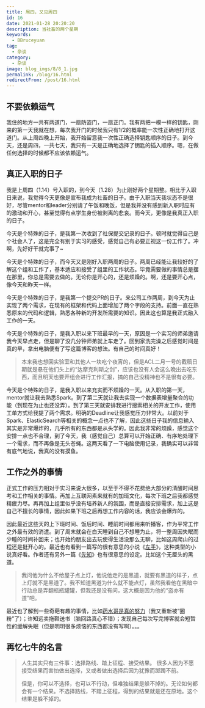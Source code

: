 ```yaml
---
title: 周四，又见周四
id: 16
date: 2021-01-28 20:20:20
description: 当社畜的两个星期
keywords:
  - BBruceyuan
tag:
  - 杂谈
category:
  - 杂谈
image: blog_imgs/8/8_1.jpg
permalink: /blog/16.html
redirectFrom: /post/16.html
---
```


## 不要依赖运气

我住的地方一共有两道门，一扇防盗门，一扇正门。我有两把一模一样的钥匙，刚来的第一天我就在想，每次我开门的时候我只有1/2的概率能一次性正确地打开这道门。从上周四晚上开始，我开始留意我一次性正确选择钥匙顺序的日子。到今天，还是周四，一共七天，我只有一天是正确地选择了钥匙的插入顺序。嗯，在做任何选择的时候都不应该依赖运气。

## 真正入职的日子

我是上周四（1.14）号入职的，到今天（1.28）为止刚好两个星期整。相比于入职日来说，我觉得今天更像是宣布我成为社畜的日子。由于入职当天我状态不是很好，尽管mentor和leader分别请了午饭和晚饭，但是我并没有感到新入职时应有的激动和开心，甚至觉得有点学生身份被剥离的悲哀。而今天，更像是我真正入职的日子。

今天是个特殊的日子，是我第一次收到了社保提交记录的日子。顿时就觉得自己是个社会人了，这是完全有别于实习的感受，感觉自己有必要正视这一份工作了。冲啊，先好好干就完事了~

今天是个特殊的日子，而今天又是刚好入职两周的日子。两周已经能让我较好的了解这个组和工作了，基本适应和接受了组里的工作状态。毕竟需要做的事情总是摆在那里，你总是需要去做的。无论你是开心的，还是烦躁的。啊，还是要开心点，像今天和昨天一样。

今天是个特殊的日子，是我第一个提交PR的日子。来公司工作两周，到今天为止实现了两个需求，在现有的框架和代码上面增加了两个字段的支持。前面一直在熟悉原来的代码和逻辑，熟悉各种新的开发所需要的知识。因此这也算是我正式融入工作的一天。

今天是个特殊的日子，是我入职以来下班最早的一天，原因是一个实习的师弟邀请我今天早点走，但是聊了没几分钟师弟就上车走了。回到家洗完澡之后感觉时间是真的早，拿出电脑便有了写这篇博客的想法。有自己的时间真好！

> 本来我也想回实验室和其他人一块吃个夜宵的，但是ACL二月一号的截稿日期就是悬在他们头上的“达摩克利斯之剑”，应该也没有人会这么晚出去吃东西，而且明天也要开组会进行工作汇报，搞的自己没精神也不是很有必要。

今天是个特殊的日子，是我入职以来充实而不烦躁的一天。从入职的第一天，mentor就让我去熟悉Spark。到了第二天就让我去实现一个数据表增量聚合的功能（到现在为止也还没弄）。到了第三天就安排我进行搜索相关的开发工作，使用工单方式给我提了两个需求。明确的Deadline让我感觉压力非常大。以前对于Spark、ElasticSearch等相关的概念一点也不了解，因此这些日子我的信息输入其实是非常爆炸的，几乎所有的东西都是从头学的。因此我非常的烦躁，感觉这个安排一点也不合理，到了今天，我（感觉自己）总算可以开始正确、有序地处理下一个需求，而不再像是无头苍蝇。这两天看了一下电脑使用记录，我确实可以非常有底气地说，我真的没有摸鱼。

## 工作之外的事情

正式工作的压力相对于实习来说大很多，以至于不得不花费绝大部分的清醒时间思考和工作相关的事情。再加上互联网素来就有的加班文化，每次下班之后我都感觉精疲力尽。再再加上组里似乎没有培养新人的氛围，而是直接安排需求，加上这是自己不擅长的事情，因此如果下班之后再想工作内容的话，我应该会爆炸的。

因此最近这些天的上下班时间、饭后时间、睡前时间都用来听播客，作为平常工作之外最有效的消遣。到了周末就会在白天睡到自己不想睡为止，将一整周因失眠而少睡的时间补回来；也开始约朋友出去玩使得生活没那么无聊，比如这周爬山的过程还是挺开心的。最近也有看到一篇写的很有意思的小说《[左手](https://xiaowei1118.github.io/2015/12/16/%E5%B7%A6%E6%89%8B/#more)》，这种类型的小说真好看。作者还有另外一篇《[先知](https://xiaowei1118.github.io/2015/12/16/%E5%85%88%E7%9F%A5/)》也有很意思的设定。比如这个无厘头的黑道。

> 我问他为什么不给屋子点上灯，他说他走的是黑道，就要有黑道的样子，点上灯就不是黑道了。我不知道黑道为什么就不能点灯，虽然我看他在黑暗中行动总是弄翻瓶瓶罐罐，但我还是没有问，这大概是因为他的“盗亦有道”吧。

最近也了解到一些奇葩有趣的事情，比如[药水哥是真的努力](https://m.bilibili.com/video/av81377885)（我又重新被“圈粉”了）；许知远卖拖鞋送书（脑回路真心不错）；发现自己每次写完博客就会短暂性的缓解失眠（但是明明很多烦恼的东西都没有写啊）。。。

## 再忆七牛的名言

> 人生其实只有三件事：选择路线、踏上征程、接受结果。
> 很多人因为不愿接受结果而害怕做出选择，又或者做出选择后因为犹豫而踯躅不前。
>
> 但是，你可以不选择，也可以不行动，但唯独结果是躲不掉的。无论如何都会有一个结果。不选择路线，不踏上征程，得到的结果就是还在原地。这个结果是躲不掉的。
